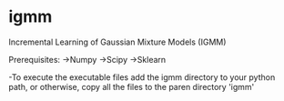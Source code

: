 # igmm
Incremental Learning of Gaussian Mixture Models (IGMM)

Prerequisites:
  ->Numpy
  ->Scipy
  ->Sklearn
 
-To execute the executable files add the igmm directory to your python path, or otherwise, copy all the files to the paren directory 'igmm'
